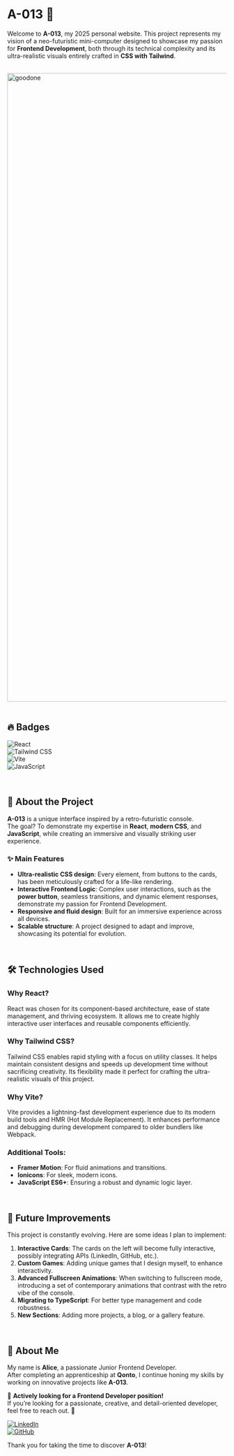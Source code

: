 # A-013 💾 

Welcome to **A-013**, my 2025 personal website. 
This project represents my vision of a neo-futuristic mini-computer designed to showcase my passion for **Frontend Development**, both through its technical complexity and its ultra-realistic visuals entirely crafted in **CSS with Tailwind**.

</br>

<img width="1440" alt="goodone" src="https://github.com/user-attachments/assets/292f717c-86e8-486e-b5b9-2bba58bbd91b" />

</br>
</br>

## 🔥 Badges

![React](https://img.shields.io/badge/React-18.2.0-61DAFB?style=for-the-badge&logo=react&logoColor=white)  
![Tailwind CSS](https://img.shields.io/badge/TailwindCSS-3.3.2-06B6D4?style=for-the-badge&logo=tailwindcss&logoColor=white)  
![Vite](https://img.shields.io/badge/Vite-4.3.9-646CFF?style=for-the-badge&logo=vite&logoColor=white)  
![JavaScript](https://img.shields.io/badge/JavaScript-ES6+-F7DF1E?style=for-the-badge&logo=javascript&logoColor=black)  

</br>

## 🚀 About the Project

**A-013** is a unique interface inspired by a retro-futuristic console.  
The goal? To demonstrate my expertise in **React**, **modern CSS**, and **JavaScript**, while creating an immersive and visually striking user experience.


### ✨ Main Features

- **Ultra-realistic CSS design**: Every element, from buttons to the cards, has been meticulously crafted for a life-like rendering.  
- **Interactive Frontend Logic**: Complex user interactions, such as the **power button**, seamless transitions, and dynamic element responses, demonstrate my passion for Frontend Development.  
- **Responsive and fluid design**: Built for an immersive experience across all devices.  
- **Scalable structure**: A project designed to adapt and improve, showcasing its potential for evolution.

</br>

## 🛠️ Technologies Used

### **Why React?**
React was chosen for its component-based architecture, ease of state management, and thriving ecosystem. It allows me to create highly interactive user interfaces and reusable components efficiently.  

### **Why Tailwind CSS?**
Tailwind CSS enables rapid styling with a focus on utility classes. It helps maintain consistent designs and speeds up development time without sacrificing creativity. Its flexibility made it perfect for crafting the ultra-realistic visuals of this project.  

### **Why Vite?**
Vite provides a lightning-fast development experience due to its modern build tools and HMR (Hot Module Replacement). It enhances performance and debugging during development compared to older bundlers like Webpack.  

### Additional Tools:
- **Framer Motion**: For fluid animations and transitions.
- **Ionicons**: For sleek, modern icons.
- **JavaScript ES6+**: Ensuring a robust and dynamic logic layer.  

</br>

## 🌱 Future Improvements

This project is constantly evolving. Here are some ideas I plan to implement:
1. **Interactive Cards**: The cards on the left will become fully interactive, possibly integrating APIs (LinkedIn, GitHub, etc.).  
2. **Custom Games**: Adding unique games that I design myself, to enhance interactivity.  
3. **Advanced Fullscreen Animations**: When switching to fullscreen mode, introducing a set of contemporary animations that contrast with the retro vibe of the console.  
4. **Migrating to TypeScript**: For better type management and code robustness.  
5. **New Sections**: Adding more projects, a blog, or a gallery feature.  

</br>

## 📌 About Me

My name is **Alice**, a passionate Junior Frontend Developer.  
After completing an apprenticeship at **Qonto**, I continue honing my skills by working on innovative projects like **A-013**.

🎯 **Actively looking for a Frontend Developer position!**  
If you’re looking for a passionate, creative, and detail-oriented developer, feel free to reach out. 🚀  

[![LinkedIn](https://img.shields.io/badge/LinkedIn-Connect-blue?style=for-the-badge&logo=linkedin)](https://www.linkedin.com/in/alicebergonhe/)  
[![GitHub](https://img.shields.io/badge/GitHub-Follow-black?style=for-the-badge&logo=github)](https://github.com/Alicexplore)  


Thank you for taking the time to discover **A-013**!  
